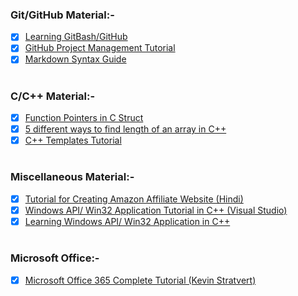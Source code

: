 ### Git/GitHub Material:-
- [x] [Learning GitBash/GitHub](https://www.youtube.com/playlist?list=PL6gx4Cwl9DGAKWClAD_iKpNC0bGHxGhcx)
- [x] [GitHub Project Management Tutorial](https://youtu.be/ff5cBkPg-bQ)
- [x] [Markdown Syntax Guide](https://guides.github.com/features/mastering-markdown)
#
### C/C++ Material:-
- [x] [Function Pointers in C Struct](https://www.codeproject.com/Tips/800474/Function-Pointer-in-C-Struct)
- [x] [5 different ways to find length of an array in C++](https://www.techiedelight.com/find-lt)
- [x] [C++ Templates Tutorial](http://www.cplusplus.com/doc/oldtutorial/templates)
#
### Miscellaneous Material:-
- [x] [Tutorial for Creating Amazon Affiliate Website (Hindi)](https://www.youtube.com/playlist?list=PLNh2fM2PO719EXwlFxfAGzVw2cGEl3xoC)
- [x] [Windows API/ Win32 Application Tutorial in C++ (Visual Studio)](https://www.xoax.net/cpp/crs/win32/index.php)
- [x] [Learning Windows API/ Win32 Application in C++](https://www.youtube.com/playlist?list=PLWzp0Bbyy_3i750dsUj7yq4JrPOIUR_NK)
#
### Microsoft Office:-
- [x] [Microsoft Office 365 Complete Tutorial (Kevin Stratvert)](https://www.youtube.com/c/KevinStratvert/playlists?view=50&flow=grid&shelf_id=15)
